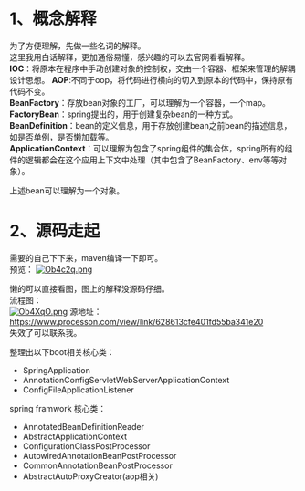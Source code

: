 # 1、概念解释
为了方便理解，先做一些名词的解释。  
这里我用白话解释，更加通俗易懂，感兴趣的可以去官网看看解释。  
**IOC**：将原本在程序中手动创建对象的控制权，交由一个容器、框架来管理的解耦设计思想。
**AOP**:不同于oop，将代码进行横向的切入到原本的代码中，保持原有代码不变。  
**BeanFactory**：存放bean对象的工厂，可以理解为一个容器，一个map。  
**FactoryBean**：spring提出的，用于创建复杂bean的一种方式。  
**BeanDefinition**：bean的定义信息，用于存放创建bean之前bean的描述信息，如是否单例，是否懒加载等。  
**ApplicationContext**：可以理解为包含了spring组件的集合体，spring所有的组件的逻辑都会在这个应用上下文中处理（其中包含了BeanFactory、env等等对象）。  

上述bean可以理解为一个对象。

# 2、源码走起
需要的自己下下来，maven编译一下即可。  
预览：
[![Ob4c2q.png](https://s1.ax1x.com/2022/05/19/Ob4c2q.png)](https://imgtu.com/i/Ob4c2q)


懒的可以直接看图，图上的解释没源码仔细。  
流程图：  
[![Ob4XqO.png](https://s1.ax1x.com/2022/05/19/Ob4XqO.png)](https://imgtu.com/i/Ob4XqO)
源地址：https://www.processon.com/view/link/628613cfe401fd55ba341e20  
失效了可以联系我。


整理出以下boot相关核心类：
- SpringApplication
- AnnotationConfigServletWebServerApplicationContext
- ConfigFileApplicationListener

spring framwork 核心类：  
- AnnotatedBeanDefinitionReader
- AbstractApplicationContext
- ConfigurationClassPostProcessor
- AutowiredAnnotationBeanPostProcessor
- CommonAnnotationBeanPostProcessor
- AbstractAutoProxyCreator(aop相关)

